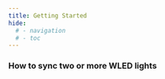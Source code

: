 ```yaml
---
title: Getting Started
hide:
  # - navigation
  # - toc
---
```


### How to sync two or more WLED lights
